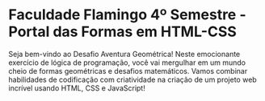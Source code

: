 # Faculdade Flamingo 4º Semestre - Portal das Formas em HTML-CSS


Seja bem-vindo ao Desafio Aventura Geométrica! Neste emocionante exercício de lógica de programação, você vai mergulhar em um mundo cheio de formas geométricas e desafios matemáticos. Vamos combinar habilidades de codificação com criatividade na criação de um projeto web incrível usando HTML, CSS e JavaScript!
